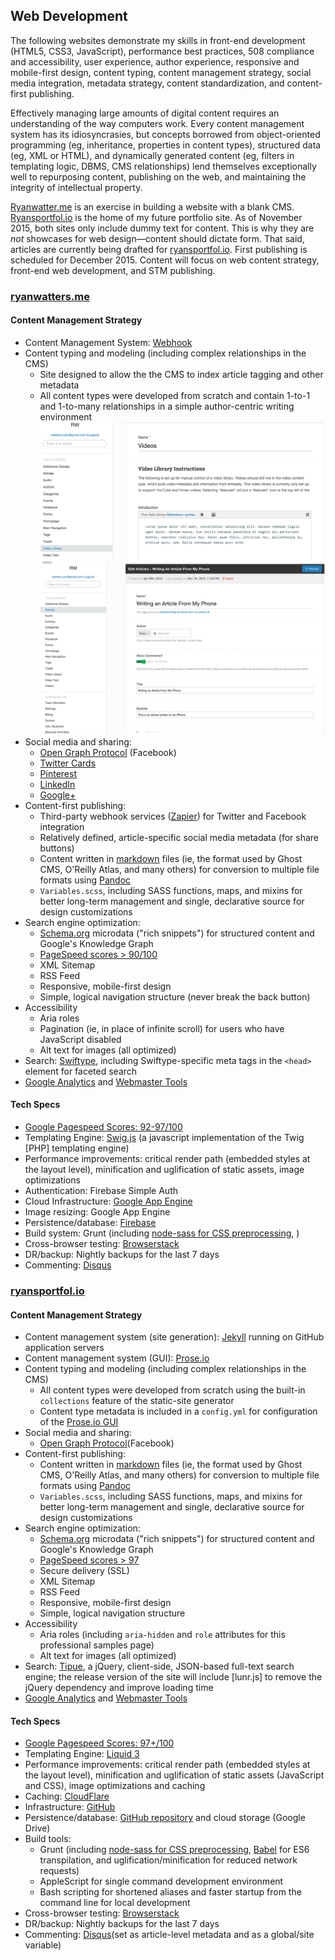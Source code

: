 ## Web Development

The following websites demonstrate my skills in front-end development (HTML5, CSS3, JavaScript), performance best practices, 508 compliance and accessibility, user experience, author experience, responsive and mobile-first design, content typing, content management strategy, social media integration, metadata strategy, content standardization, and content-first publishing.

Effectively managing large amounts of digital content requires an understanding of the way computers work. Every content management system has its idiosyncrasies, but concepts borrowed from object-oriented programming (eg, inheritance, properties in content types), structured data (eg, XML or HTML), and dynamically generated content (eg, filters in templating logic, DBMS, CMS relationships) lend themselves exceptionally well to repurposing content, publishing on the web, and maintaining the integrity of intellectual property. 

[Ryanwatter.me](http://www.ryanwatters.me) is an exercise in building a website with a blank CMS. [Ryansportfol.io](https://ryansportfol.io) is the home of my future portfolio site. As of November 2015, both sites only include dummy text for content. This is why they are *not* showcases for web design&mdash;content should dictate form. That said, articles are currently being drafted for [ryansportfol.io](https://ryansportfol.io). First publishing is scheduled for December 2015. Content will focus on web content strategy, front-end web development, and STM publishing.

### [ryanwatters.me](http://www.ryanwatters.me)

#### Content Management Strategy

* Content Management System: [Webhook](http://www.webhook.com)
* Content typing and modeling (including complex relationships in the CMS)
    - Site designed to allow the the CMS to index article tagging and other metadata
    - All content types were developed from scratch and contain 1-to-1 and 1-to-many relationships in a simple author-centric writing environment
    ![First screenshot of content types in the Webhook CMS](/assets/images/samples/webhookcms-1.png)
    ![Secont screenshot of content types in the Webhook CMS](/assets/images/samples/webhookcms-2.png)  
* Social media and sharing: 
    - [Open Graph Protocol](http://ogp.me/) (Facebook)
    - [Twitter Cards](https://dev.twitter.com/cards/)
    - [Pinterest](https://developers.pinterest.com)
    - [LinkedIn](https://developer.linkedin.com)
    - [Google+](https://developers.google.com/+/?hl=en)
* Content-first publishing:
    - Third-party webhook services ([Zapier](https://zapier.com/)) for Twitter and Facebook integration
    - Relatively defined, article-specific social media metadata (for share buttons)
    - Content written in [markdown](https://daringfireball.net/projects/markdown/) files (ie, the format used by Ghost CMS, O'Reilly Atlas, and many others) for conversion to multiple file formats using [Pandoc](http://pandoc.org/)
    - `Variables.scss`, including SASS functions, maps, and mixins for better long-term management and single, declarative source for design customizations
* Search engine optimization:
    - [Schema.org](http://schema.org/) microdata ("rich snippets") for structured content and Google's Knowledge Graph
    - [PageSpeed scores > 90/100](https://developers.google.com/speed/pagespeed/insights/?url=ryanwatters.me)
    - XML Sitemap
    - RSS Feed
    - Responsive, mobile-first design
    - Simple, logical navigation structure (never break the back button)
* Accessibility
    - Aria roles
    - Pagination (ie, in place of infinite scroll) for users who have JavaScript disabled
    - Alt text for images (all optimized)
* Search: [Swiftype](https://swiftype.com/), including Swiftype-specific meta tags in the `<head>` element for faceted search
* [Google Analytics](https://www.google.com/analytics/) and [Webmaster Tools](https://www.google.com/webmasters/tools/)

#### Tech Specs

* [Google Pagespeed Scores: 92-97/100](https://developers.google.com/speed/pagespeed/insights/?url=ryanwatters.me)
* Templating Engine: [Swig.js](http://paularmstrong.github.io/swig/) (a javascript implementation of the Twig [PHP] templating engine)
* Performance improvements: critical render path (embedded styles at the layout level), minification and uglification of static assets, image optimizations
* Authentication: Firebase Simple Auth
* Cloud Infrastructure: [Google App Engine](https://appengine.google.com)
* Image resizing: Google App Engine
* Persistence/database: [Firebase](https://www.firebase.com/)
* Build system: Grunt (including [node-sass for CSS preprocessing](https://github.com/sass/node-sass),  )
* Cross-browser testing: [Browserstack](https://www.browserstack.com/)
* DR/backup: Nightly backups for the last 7 days
* Commenting: [Disqus](https://disqus.com/)

### [ryansportfol.io](https://ryansportfolio)

#### Content Management Strategy

* Content management system (site generation): [Jekyll](https://jekyllrb.com) running on GitHub application servers
* Content management system (GUI): [Prose.io](http://www.prose.io)
* Content typing and modeling (including complex relationships in the CMS)
    - All content types were developed from scratch using the built-in `collections` feature of the static-site generator
    - Content type metadata is included in a `config.yml` for configuration of the [Prose.io GUI](http://www.prose.io) 
* Social media and sharing: 
    - [Open Graph Protocol](http://ogp.me/)(Facebook)
* Content-first publishing:
    - Content written in [markdown](https://daringfireball.net/projects/markdown/) files (ie, the format used by Ghost CMS, O'Reilly Atlas, and many others) for conversion to multiple file formats using [Pandoc](http://pandoc.org/)
    - `Variables.scss`, including SASS functions, maps, and mixins for better long-term management and single, declarative source for design customizations
* Search engine optimization:
    - [Schema.org](http://schema.org/) microdata ("rich snippets") for structured content and Google's Knowledge Graph
    - [PageSpeed scores > 97](https://developers.google.com/speed/pagespeed/insights/?url=ryansportfol.io)
    - Secure delivery (SSL)
    - XML Sitemap
    - RSS Feed
    - Responsive, mobile-first design
    - Simple, logical navigation structure
* Accessibility
    - Aria roles (including `aria-hidden` and `role` attributes for this professional samples page)
    - Alt text for images (all optimized)
* Search: [Tipue](http://www.tipue.com/search/), a jQuery, client-side, JSON-based full-text search engine; the release version of the site will include [lunr.js] to remove the jQuery dependency and improve loading time
* [Google Analytics](https://www.google.com/analytics/) and [Webmaster Tools](https://www.google.com/webmasters/tools/)

#### Tech Specs

* [Google Pagespeed Scores: 97+/100](https://developers.google.com/speed/pagespeed/insights/?url=ryanwatters.me)
* Templating Engine: [Liquid 3](http://liquidmarkup.org/)
* Performance improvements: critical render path (embedded styles at the layout level), minification and uglification of static assets (JavaScript and CSS), image optimizations and caching
* Caching: [CloudFlare](https://www.cloudflare.com)
* Infrastructure: [GitHub](https://pages.github.com/)
* Persistence/database: [GitHub repository](https://www.github.com/rdwatters) and cloud storage (Google Drive)
* Build tools:
    - Grunt (including [node-sass for CSS preprocessing](https://github.com/sass/node-sass), [Babel](https://babeljs.io/) for ES6 transpilation, and uglification/minification for reduced network requests)
    - AppleScript for single command development environment
    - Bash scripting for shortened aliases and faster startup from the command line for local development
* Cross-browser testing: [Browserstack](https://www.browserstack.com/)
* DR/backup: Nightly backups for the last 7 days
* Commenting: [Disqus](https://disqus.com/)(set as article-level metadata and as a global/site variable)

